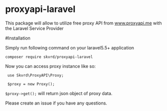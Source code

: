 # proxyapi-laravel
This package will allow to utilize free proxy API from www.proxyapi.me with the Laravel Service Provider

#Installation

Simply run following command on your laravel5.5+ application

```
composer require skvrd/proxyapi-laravel
```

Now you can access proxy instance like so:

```
 use Skvrd\ProxyAPI\Proxy;
 
 $proxy = new Proxy();
```


```$proxy->get();``` will return json object of proxy data.

Please create an issue if you have any questions.
